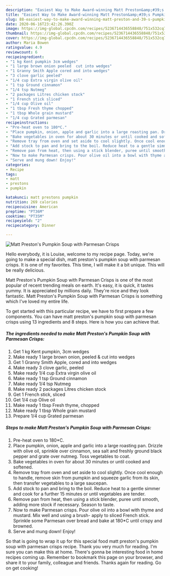 ```yaml
---
description: "Easiest Way to Make Award-winning Matt Preston&amp;#39;s Pumpkin Soup with Parmesan Crisps"
title: "Easiest Way to Make Award-winning Matt Preston&amp;#39;s Pumpkin Soup with Parmesan Crisps"
slug: 88-easiest-way-to-make-award-winning-matt-preston-and-39-s-pumpkin-soup-with-parmesan-crisps
date: 2020-06-16T23:42:26.390Z
image: https://img-global.cpcdn.com/recipes/5236714436558848/751x532cq70/matt-prestons-pumpkin-soup-with-parmesan-crisps-recipe-main-photo.jpg
thumbnail: https://img-global.cpcdn.com/recipes/5236714436558848/751x532cq70/matt-prestons-pumpkin-soup-with-parmesan-crisps-recipe-main-photo.jpg
cover: https://img-global.cpcdn.com/recipes/5236714436558848/751x532cq70/matt-prestons-pumpkin-soup-with-parmesan-crisps-recipe-main-photo.jpg
author: Maria Bowen
ratingvalue: 4.9
reviewcount: 6
recipeingredient:
- "1 kg Kent pumpkin 3cm wedges"
- "1 large brown onion peeled  cut into wedges"
- "1 Granny Smith Apple cored and into wedges"
- "3 clove garlic peeled"
- "1/4 cup Extra virgin olive oil"
- "1 tsp Ground cinnamon"
- "1/4 tsp Nutmeg"
- "2 packages Litres chicken stock"
- "1 French stick sliced"
- "1/4 cup Olive oil"
- "1 tbsp Fresh thyme chopped"
- "1 tbsp Whole grain mustard"
- "1/4 cup Grated parmesan"
recipeinstructions:
- "Pre-heat oven to 180*C."
- "Place pumpkin, onion, apple and garlic into a large roasting pan. Drizzle with olive oil, sprinkle over cinnamon, sea salt and freshly ground black pepper and grate over nutmeg. Toss vegetables to coat."
- "Bake vegetables in oven for about 30 minutes or until cooked and softened."
- "Remove tray from oven and set aside to cool slightly. Once cool enough to handle, remove skin from pumpkin and squeeze garlic from its skin, then transfer vegetables to a large saucepan."
- "Add stock to pan and bring to the boil. Reduce heat to a gentle simmer and cook for a further 15 minutes or until vegetables are tender."
- "Remove pan from heat, then using a stick blender, puree until smooth, adding more stock if necessary. Season to taste."
- "Now to make Parmesan crisps. Pour olive oil into a bowl with thyme and mustard. Mix well and using a brush- apply to sliced French stick. Sprinkle some Parmesan over bread and bake at 180*C until crispy and browned."
- "Serve and mung down! Enjoy!"
categories:
- Recipe
tags:
- matt
- prestons
- pumpkin

katakunci: matt prestons pumpkin 
nutrition: 269 calories
recipecuisine: American
preptime: "PT36M"
cooktime: "PT35M"
recipeyield: "2"
recipecategory: Dinner

---
```



![Matt Preston&#39;s Pumpkin Soup with Parmesan Crisps](https://img-global.cpcdn.com/recipes/5236714436558848/751x532cq70/matt-prestons-pumpkin-soup-with-parmesan-crisps-recipe-main-photo.jpg)

Hello everybody, it is Louise, welcome to my recipe page. Today, we're going to make a special dish, matt preston&#39;s pumpkin soup with parmesan crisps. It is one of my favorites. This time, I will make it a bit unique. This will be really delicious.



Matt Preston&#39;s Pumpkin Soup with Parmesan Crisps is one of the most popular of recent trending meals on earth. It's easy, it is quick, it tastes yummy. It is appreciated by millions daily. They're nice and they look fantastic. Matt Preston&#39;s Pumpkin Soup with Parmesan Crisps is something which I've loved my entire life.


To get started with this particular recipe, we have to first prepare a few components. You can have matt preston&#39;s pumpkin soup with parmesan crisps using 13 ingredients and 8 steps. Here is how you can achieve that.

##### The ingredients needed to make Matt Preston&#39;s Pumpkin Soup with Parmesan Crisps:

1. Get 1 kg Kent pumpkin, 3cm wedges
1. Make ready 1 large brown onion, peeled &amp; cut into wedges
1. Get 1 Granny Smith Apple, cored and into wedges
1. Make ready 3 clove garlic, peeled
1. Make ready 1/4 cup Extra virgin olive oil
1. Make ready 1 tsp Ground cinnamon
1. Make ready 1/4 tsp Nutmeg
1. Make ready 2 packages Litres chicken stock
1. Get 1 French stick, sliced
1. Get 1/4 cup Olive oil
1. Make ready 1 tbsp Fresh thyme, chopped
1. Make ready 1 tbsp Whole grain mustard
1. Prepare 1/4 cup Grated parmesan




##### Steps to make Matt Preston&#39;s Pumpkin Soup with Parmesan Crisps:

1. Pre-heat oven to 180*C.
1. Place pumpkin, onion, apple and garlic into a large roasting pan. Drizzle with olive oil, sprinkle over cinnamon, sea salt and freshly ground black pepper and grate over nutmeg. Toss vegetables to coat.
1. Bake vegetables in oven for about 30 minutes or until cooked and softened.
1. Remove tray from oven and set aside to cool slightly. Once cool enough to handle, remove skin from pumpkin and squeeze garlic from its skin, then transfer vegetables to a large saucepan.
1. Add stock to pan and bring to the boil. Reduce heat to a gentle simmer and cook for a further 15 minutes or until vegetables are tender.
1. Remove pan from heat, then using a stick blender, puree until smooth, adding more stock if necessary. Season to taste.
1. Now to make Parmesan crisps. Pour olive oil into a bowl with thyme and mustard. Mix well and using a brush- apply to sliced French stick. Sprinkle some Parmesan over bread and bake at 180*C until crispy and browned.
1. Serve and mung down! Enjoy!




So that is going to wrap it up for this special food matt preston&#39;s pumpkin soup with parmesan crisps recipe. Thank you very much for reading. I'm sure you can make this at home. There's gonna be interesting food in home recipes coming up. Remember to bookmark this page on your browser, and share it to your family, colleague and friends. Thanks again for reading. Go on get cooking!
